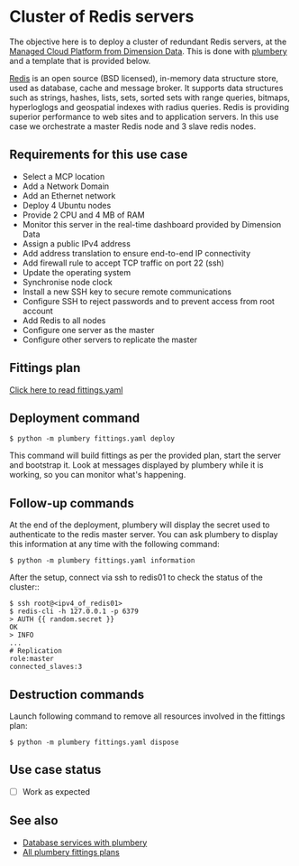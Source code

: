 # Cluster of Redis servers

The objective here is to deploy a cluster of redundant Redis servers, at the [Managed Cloud Platform from Dimension Data](http://cloud.dimensiondata.com/eu/en/).
This is done with [plumbery](https://developer.dimensiondata.com/display/PLUM/Plumbery) and a template that is provided below.

[Redis](http://redis.io/) is an open source (BSD licensed), in-memory data structure store, used as database, cache and message broker.
It supports data structures such as strings, hashes, lists, sets, sorted sets with range queries, bitmaps, hyperloglogs and geospatial indexes with radius queries.
Redis is providing superior performance to web sites and to application servers.
In this use case we orchestrate a master Redis node and 3 slave redis nodes.

## Requirements for this use case

* Select a MCP location
* Add a Network Domain
* Add an Ethernet network
* Deploy 4 Ubuntu nodes
* Provide 2 CPU and 4 MB of RAM
* Monitor this server in the real-time dashboard provided by Dimension Data
* Assign a public IPv4 address
* Add address translation to ensure end-to-end IP connectivity
* Add firewall rule to accept TCP traffic on port 22 (ssh)
* Update the operating system
* Synchronise node clock
* Install a new SSH key to secure remote communications
* Configure SSH to reject passwords and to prevent access from root account
* Add Redis to all nodes
* Configure one server as the master
* Configure other servers to replicate the master

## Fittings plan

[Click here to read fittings.yaml](fittings.yaml)

## Deployment command

    $ python -m plumbery fittings.yaml deploy

This command will build fittings as per the provided plan, start the server
and bootstrap it. Look at messages displayed by plumbery while it is
working, so you can monitor what's happening.

## Follow-up commands

At the end of the deployment, plumbery will display the secret used to
authenticate to the redis master server. You can ask plumbery to display this information
at any time with the following command:

    $ python -m plumbery fittings.yaml information

After the setup, connect via ssh to redis01 to check the status of the cluster::

    $ ssh root@<ipv4_of_redis01>
    $ redis-cli -h 127.0.0.1 -p 6379
    > AUTH {{ random.secret }}
    OK
    > INFO
    ...
    # Replication
    role:master
    connected_slaves:3

## Destruction commands

Launch following command to remove all resources involved in the fittings plan:

    $ python -m plumbery fittings.yaml dispose

## Use case status

- [ ] Work as expected

## See also

- [Database services with plumbery](../)
- [All plumbery fittings plans](../../)

